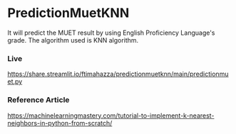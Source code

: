 # PredictionMuetKNN
It will predict the MUET result by using English Proficiency Language's grade. The algorithm used is KNN algorithm.  

### Live
https://share.streamlit.io/ftimahazza/predictionmuetknn/main/predictionmuet.py 

### Reference Article
https://machinelearningmastery.com/tutorial-to-implement-k-nearest-neighbors-in-python-from-scratch/ 

